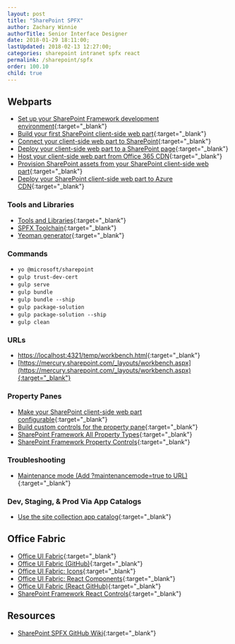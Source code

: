 ```yaml
---
layout: post
title: "SharePoint SPFX"
author: Zachary Winnie
authorTitle: Senior Interface Designer
date: 2018-01-29 18:11:00;
lastUpdated: 2018-02-13 12:27:00;
categories: sharepoint intranet spfx react
permalink: /sharepoint/spfx
order: 100.10
child: true
---
```


## Webparts

* [Set up your SharePoint Framework development environment](https://docs.microsoft.com/en-us/sharepoint/dev/spfx/set-up-your-development-environment){:target="_blank"}
* [Build your first SharePoint client-side web part](https://docs.microsoft.com/en-us/sharepoint/dev/spfx/web-parts/get-started/build-a-hello-world-web-part){:target="_blank"}
* [Connect your client-side web part to SharePoint](https://docs.microsoft.com/en-us/sharepoint/dev/spfx/web-parts/get-started/connect-to-sharepoint){:target="_blank"}
* [Deploy your client-side web part to a SharePoint page](https://docs.microsoft.com/en-us/sharepoint/dev/spfx/web-parts/get-started/serve-your-web-part-in-a-sharepoint-page){:target="_blank"}
* [Host your client-side web part from Office 365 CDN](https://docs.microsoft.com/en-us/sharepoint/dev/spfx/web-parts/get-started/hosting-webpart-from-office-365-cdn){:target="_blank"}
* [Provision SharePoint assets from your SharePoint client-side web part](https://docs.microsoft.com/en-us/sharepoint/dev/spfx/web-parts/get-started/provision-sp-assets-from-package){:target="_blank"}
* [Deploy your SharePoint client-side web part to Azure CDN](https://docs.microsoft.com/en-us/sharepoint/dev/spfx/web-parts/get-started/deploy-web-part-to-cdn){:target="_blank"}

### Tools and Libraries

* [Tools and Libraries](https://docs.microsoft.com/en-us/sharepoint/dev/spfx/tools-and-libraries){:target="_blank"}
* [SPFX Toolchain](https://docs.microsoft.com/en-us/sharepoint/dev/spfx/toolchain/sharepoint-framework-toolchain){:target="_blank"}
* [Yeoman generator](https://docs.microsoft.com/en-us/sharepoint/dev/spfx/toolchain/scaffolding-projects-using-yeoman-sharepoint-generator){:target="_blank"}

### Commands

* `yo @microsoft/sharepoint`
* `gulp trust-dev-cert`
* `gulp serve`
* `gulp bundle`
* `gulp bundle --ship`
* `gulp package-solution`
* `gulp package-solution --ship`
* `gulp clean`

### URLs

* [https://localhost:4321/temp/workbench.html](https://localhost:4321/temp/workbench.html){:target="_blank"}
* [https://mercury.sharepoint.com/_layouts/workbench.aspx](https://mercury.sharepoint.com/_layouts/workbench.aspx){:target="_blank"}

### Property Panes

* [Make your SharePoint client-side web part configurable](https://docs.microsoft.com/en-us/sharepoint/dev/spfx/web-parts/basics/integrate-with-property-pane){:target="_blank"}
* [Build custom controls for the property pane](https://docs.microsoft.com/en-us/sharepoint/dev/spfx/web-parts/guidance/build-custom-property-pane-controls){:target="_blank"}
* [SharePoint Framework All Property Types](https://code.msdn.microsoft.com/office/SharePoint-Framework-All-fbc95eef#content){:target="_blank"}
* [SharePoint Framework Property Controls](https://sharepoint.github.io/sp-dev-fx-property-controls/){:target="_blank"}

### Troubleshooting

* [Maintenance mode (Add ?maintenancemode=true to URL)](https://docs.microsoft.com/en-us/sharepoint/dev/general-development/client-side-web-parts-maintenance-mode){:target="_blank"}

### Dev, Staging, & Prod Via App Catalogs

* [Use the site collection app catalog](https://docs.microsoft.com/en-us/sharepoint/dev/general-development/site-collection-app-catalog){:target="_blank"}

## Office Fabric

* [Office UI Fabric](https://developer.microsoft.com/en-us/fabric){:target="_blank"}
* [Office UI Fabric (GitHub)](https://github.com/OfficeDev/office-ui-fabric-core){:target="_blank"}
* [Office UI Fabric: Icons](https://developer.microsoft.com/en-us/fabric#/styles/icons){:target="_blank"}
* [Office UI Fabric: React Components](https://developer.microsoft.com/en-us/fabric#/components){:target="_blank"}
* [Office UI Fabric (React GitHub)](https://github.com/OfficeDev/office-ui-fabric-react){:target="_blank"}
* [SharePoint Framework React Controls](https://sharepoint.github.io/sp-dev-fx-controls-react/){:target="_blank"}

## Resources

* [SharePoint SPFX GitHub Wiki](https://github.com/SharePoint/sp-dev-docs/wiki){:target="_blank"}